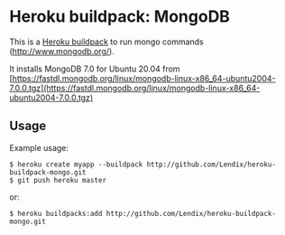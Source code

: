 # Heroku buildpack: MongoDB

This is a [Heroku buildpack](http://devcenter.heroku.com/articles/buildpacks) to run mongo commands (http://www.mongodb.org/).

It installs MongoDB 7.0 for Ubuntu 20.04 from [https://fastdl.mongodb.org/linux/mongodb-linux-x86_64-ubuntu2004-7.0.0.tgz](https://fastdl.mongodb.org/linux/mongodb-linux-x86_64-ubuntu2004-7.0.0.tgz) 

Usage
-----

Example usage:

    $ heroku create myapp --buildpack http://github.com/Lendix/heroku-buildpack-mongo.git
    $ git push heroku master
    
or:

    $ heroku buildpacks:add http://github.com/Lendix/heroku-buildpack-mongo.git
